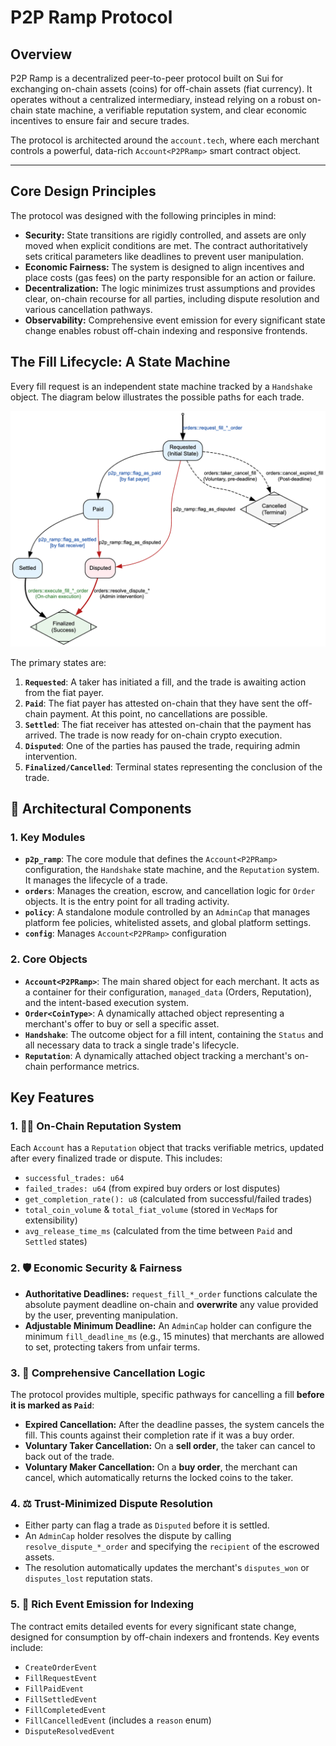 
# P2P Ramp Protocol

## Overview

P2P Ramp is a decentralized peer-to-peer protocol built on Sui for exchanging on-chain assets (coins) for off-chain assets (fiat currency). It operates without a centralized intermediary, instead relying on a robust on-chain state machine, a verifiable reputation system, and clear economic incentives to ensure fair and secure trades.

The protocol is architected around the `account.tech`, where each merchant controls a powerful, data-rich `Account<P2PRamp>` smart contract object.

---

## Core Design Principles

The protocol was designed with the following principles in mind:
- **Security:** State transitions are rigidly controlled, and assets are only moved when explicit conditions are met. The contract authoritatively sets critical parameters like deadlines to prevent user manipulation.
- **Economic Fairness:** The system is designed to align incentives and place costs (gas fees) on the party responsible for an action or failure.
- **Decentralization:** The logic minimizes trust assumptions and provides clear, on-chain recourse for all parties, including dispute resolution and various cancellation pathways.
- **Observability:** Comprehensive event emission for every significant state change enables robust off-chain indexing and responsive frontends.

## The Fill Lifecycle: A State Machine

Every fill request is an independent state machine tracked by a `Handshake` object. The diagram below illustrates the possible paths for each trade.

![P2P Ramp State Machine](../../assets/p2p-ramp-state-diagram.png)

The primary states are:
1.  **`Requested`**: A taker has initiated a fill, and the trade is awaiting action from the fiat payer.
2.  **`Paid`**: The fiat payer has attested on-chain that they have sent the off-chain payment. At this point, no cancellations are possible.
3.  **`Settled`**: The fiat receiver has attested on-chain that the payment has arrived. The trade is now ready for on-chain crypto execution.
4.  **`Disputed`**: One of the parties has paused the trade, requiring admin intervention.
5.  **`Finalized/Cancelled`**: Terminal states representing the conclusion of the trade.

## 🔧 Architectural Components

### 1. Key Modules
-   **`p2p_ramp`**: The core module that defines the `Account<P2PRamp>` configuration, the `Handshake` state machine, and the `Reputation` system. It manages the lifecycle of a trade.
-   **`orders`**: Manages the creation, escrow, and cancellation logic for `Order` objects. It is the entry point for all trading activity.
-   **`policy`**: A standalone module controlled by an `AdminCap` that manages platform fee policies, whitelisted assets, and global platform settings.
-   **`config`**: Manages `Account<P2PRamp>` configuration
### 2. Core Objects
-   **`Account<P2PRamp>`**: The main shared object for each merchant. It acts as a container for their configuration, `managed_data` (Orders, Reputation), and the intent-based execution system.
-   **`Order<CoinType>`**: A dynamically attached object representing a merchant's offer to buy or sell a specific asset.
-   **`Handshake`**: The outcome object for a fill intent, containing the `Status` and all necessary data to track a single trade's lifecycle.
-   **`Reputation`**: A dynamically attached object tracking a merchant's on-chain performance metrics.

## Key Features

### 1. 🧑‍💼 On-Chain Reputation System
Each `Account` has a `Reputation` object that tracks verifiable metrics, updated after every finalized trade or dispute. This includes:
-   `successful_trades: u64`
-   `failed_trades: u64` (from expired buy orders or lost disputes)
-   `get_completion_rate(): u8` (calculated from successful/failed trades)
-   `total_coin_volume` & `total_fiat_volume` (stored in `VecMap`s for extensibility)
-   `avg_release_time_ms` (calculated from the time between `Paid` and `Settled` states)

### 2. 🛡️ Economic Security & Fairness
-   **Authoritative Deadlines:** `request_fill_*_order` functions calculate the absolute payment deadline on-chain and **overwrite** any value provided by the user, preventing manipulation.
-   **Adjustable Minimum Deadline:** An `AdminCap` holder can configure the minimum `fill_deadline_ms` (e.g., 15 minutes) that merchants are allowed to set, protecting takers from unfair terms.

### 3. 🔄 Comprehensive Cancellation Logic
The protocol provides multiple, specific pathways for cancelling a fill **before it is marked as `Paid`**:
-   **Expired Cancellation:** After the deadline passes, the system cancels the fill. This counts against their completion rate if it was a buy order.
-   **Voluntary Taker Cancellation:** On a **sell order**, the taker can cancel to back out of the trade.
-   **Voluntary Maker Cancellation:** On a **buy order**, the merchant can cancel, which automatically returns the locked coins to the taker.

### 4. ⚖️ Trust-Minimized Dispute Resolution
-   Either party can flag a trade as `Disputed` before it is settled.
-   An `AdminCap` holder resolves the dispute by calling `resolve_dispute_*_order` and specifying the `recipient` of the escrowed assets.
-   The resolution automatically updates the merchant's `disputes_won` or `disputes_lost` reputation stats.

### 5. 📜 Rich Event Emission for Indexing
The contract emits detailed events for every significant state change, designed for consumption by off-chain indexers and frontends. Key events include:
-   `CreateOrderEvent`
-   `FillRequestEvent`
-   `FillPaidEvent`
-   `FillSettledEvent`
-   `FillCompletedEvent`
-   `FillCancelledEvent` (includes a `reason` enum)
-   `DisputeResolvedEvent`